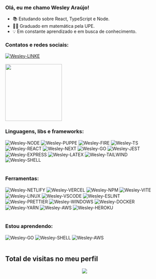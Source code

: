 ### Olá, eu me chamo Wesley Araújo!

- 📚 Estudando sobre React, TypeScript e Node.
- 👨‍🎓 Graduado em matemática pela UPE.
- 💡 Em constante aprendizado e em busca de conhecimento.

### Contatos e redes sociais:
<div style="display: inline_block">
  <a target="_blank" href="https://www.linkedin.com/in/wesley-gomes-de-araújo-534a66221/"><img target="_blank" alt="Wesley-LINKE" src="https://img.shields.io/badge/LinkedIn-0077B5?style=for-the-badge&logo=linkedin&logoColor=white"></a>
</div> 

<br>

<div>
  <a href="https://github.com/wesleyara">
  <img height="180em" src="https://github-readme-stats.vercel.app/api/top-langs/?username=wesleyara&layout=compact&langs_count=8&theme=tokyonight"/>
  </a>
</div>

### Linguagens, libs e frameworks:
<div style="display: inline_block">
  <img target="_blank" align="center" alt="Wesley-NODE" src="https://img.shields.io/badge/Node.js-339933?style=for-the-badge&logo=nodedotjs&logoColor=white">
  <img target="_blank" align="center" alt="Wesley-PUPPE" src="https://img.shields.io/badge/Puppeteer-40B5A4?style=for-the-badge&logo=Puppeteer&logoColor=white">
  <img target="_blank" align="center" alt="Wesley-FIRE" src="https://img.shields.io/badge/firebase-ffca28?style=for-the-badge&logo=firebase&logoColor=black"> 
  <img target="_blank" align="center" alt="Wesley-TS" src="https://img.shields.io/badge/TypeScript-007ACC?style=for-the-badge&logo=typescript&logoColor=white">
  <img target="_blank" align="center" alt="Wesley-REACT" src="https://img.shields.io/badge/React-20232A?style=for-the-badge&logo=react&logoColor=61DAFB">
  <img target="_blank" align="center" alt="Wesley-NEXT" src="https://img.shields.io/badge/next.js-000000?style=for-the-badge&logo=nextdotjs&logoColor=white">
  <img target="_blank" align="center" alt="Wesley-GO" src="https://img.shields.io/badge/Go-00ADD8?style=for-the-badge&logo=go&logoColor=white"> 
  <img target="_blank" align="center" alt="Wesley-JEST" src="https://img.shields.io/badge/Jest-C21325?style=for-the-badge&logo=jest&logoColor=white">
  <img target="_blank" align="center" alt="Wesley-EXPRESS" src="https://img.shields.io/badge/Express.js-000000?style=for-the-badge&logo=express&logoColor=white"> 
  <img target="_blank" align="center" alt="Wesley-LATEX" src="https://img.shields.io/badge/LaTeX-47A141?style=for-the-badge&logo=LaTeX&logoColor=white"> 
  <img target="_blank" align="center" alt="Wesley-TAILWIND" src="https://img.shields.io/badge/Tailwind_CSS-38B2AC?style=for-the-badge&logo=tailwind-css&logoColor=white"> 
  <img target="_blank" align="center" alt="Wesley-SHELL" src="https://img.shields.io/badge/Shell_Script-121011?style=for-the-badge&logo=gnu-bash&logoColor=white">
</div>
<br>

### Ferramentas:
<div style="display: inline_block">
  <img target="_blank" align="center" alt="Wesley-NETLIFY" src="https://img.shields.io/badge/Netlify-00C7B7?style=for-the-badge&logo=netlify&logoColor=white">
  <img target="_blank" align="center" alt="Wesley-VERCEL" src="https://img.shields.io/badge/Vercel-000000?style=for-the-badge&logo=vercel&logoColor=white">
  <img target="_blank" align="center" alt="Wesley-NPM" src="https://img.shields.io/badge/npm-CB3837?style=for-the-badge&logo=npm&logoColor=white">
  <img target="_blank" align="center" alt="Wesley-VITE" src="https://img.shields.io/badge/Vite-B73BFE?style=for-the-badge&logo=vite&logoColor=FFD62E">
  <img target="_blank" align="center" alt="Wesley-LINUX" src="https://img.shields.io/badge/Linux-FCC624?style=for-the-badge&logo=linux&logoColor=black">
  <img target="_blank" align="center" alt="Wesley-VSCODE" src="https://img.shields.io/badge/Visual_Studio_Code-0078D4?style=for-the-badge&logo=visual%20studio%20code&logoColor=white">
  <img target="_blank" align="center" alt="Wesley-ESLINT" src="https://img.shields.io/badge/eslint-3A33D1?style=for-the-badge&logo=eslint&logoColor=white">
  <img target="_blank" align="center" alt="Wesley-PRETTIER" src="https://img.shields.io/badge/prettier-1A2C34?style=for-the-badge&logo=prettier&logoColor=F7BA3E">
  <img target="_blank" align="center" alt="Wesley-WINDOWS" src="https://img.shields.io/badge/Windows-0078D6?style=for-the-badge&logo=windows&logoColor=white">
  <img target="_blank" align="center" alt="Wesley-DOCKER" src="https://img.shields.io/badge/Docker-2CA5E0?style=for-the-badge&logo=docker&logoColor=white">
  <img target="_blank" align="center" alt="Wesley-YARN" src="https://img.shields.io/badge/Yarn-2C8EBB?style=for-the-badge&logo=yarn&logoColor=white">
  <img target="_blank" align="center" alt="Wesley-AWS" src="https://img.shields.io/badge/Amazon_AWS-FF9900?style=for-the-badge&logo=amazonaws&logoColor=white">
  <img target="_blank" align="center" alt="Wesley-HEROKU" src="https://img.shields.io/badge/Heroku-430098?style=for-the-badge&logo=heroku&logoColor=white">
</div>
<br>


### Estou aprendendo:
<div style="display: inline_block">
  <img target="_blank" align="center" alt="Wesley-GO" src="https://img.shields.io/badge/Go-00ADD8?style=for-the-badge&logo=go&logoColor=white"> 
  <img target="_blank" align="center" alt="Wesley-SHELL" src="https://img.shields.io/badge/Shell_Script-121011?style=for-the-badge&logo=gnu-bash&logoColor=white"> 
  <img target="_blank" align="center" alt="Wesley-AWS" src="https://img.shields.io/badge/Amazon_AWS-FF9900?style=for-the-badge&logo=amazonaws&logoColor=white">
</div>
<br>

 ## Total de visitas no meu perfil <br>
 <p align="center"> 
   <img target="_blank" alingn="center" src="https://profile-counter.glitch.me/wesleyara/count.svg" />
 </p>
